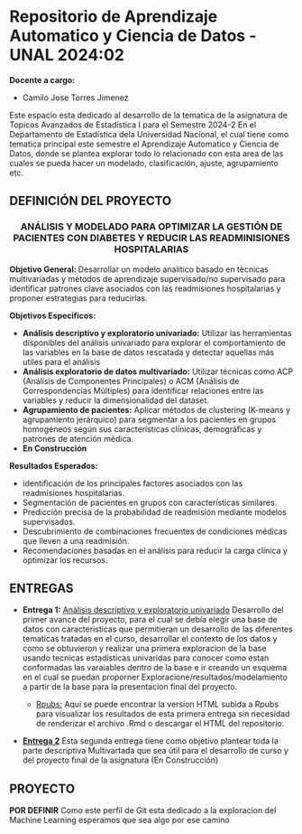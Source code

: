 # Repositorio de Aprendizaje Automatico y Ciencia de Datos - UNAL 2024:02

**Docente a cargo:**
- Camilo Jose Torres Jimenez

Este espacio esta dedicado al desarrollo de la tematica de la asignatura de Topicos Avanzados de Estadística I para el Semestre 2024-2 En el Departamento de Estadística dela Universidad Nacional, el cual tiene como tematica principal este semestre el Aprendizaje Automatico y Ciencia de Datos, donde se plantea explorar todo lo relacionado con esta area de las cuales se pueda hacer un modelado, clasificación, ajuste, agrupamiento etc. 

## DEFINICIÓN DEL PROYECTO

<h3 align="center">ANÁLISIS Y MODELADO PARA OPTIMIZAR LA GESTIÓN DE PACIENTES CON DIABETES Y REDUCIR LAS READMINISIONES HOSPITALARIAS</h3>

<p><strong>Objetivo General: </strong> Desarrollar un modelo analítico basado en técnicas multivariadas y métodos de aprendizaje supervisado/no supervisado para identificar patrones clave asociados con las readmisiones hospitalarias y proponer estrategias para reducirlas.</p>

<p><strong>Objetivos Especificos: </strong></p>
<ul>
    <li><strong>Análisis descriptivo y exploratorio univariado:</strong> Utilizar las herramientas disponibles del análisis univariado para explorar el comportamiento de las variables en la base de datos rescatada y detectar aquellas más utiles para el análisis</li>
    <li><strong>Análisis exploratorio de datos multivariado:</strong> Utilizar técnicas como ACP (Análisis de Componentes Principales) o ACM (Análisis de Correspondencias Múltiples) para identificar relaciones entre las variables y reducir la dimensionalidad del dataset.</li>
    <li><strong>Agrupamiento de pacientes:</strong> Aplicar métodos de clustering (K-means y agrupamiento jerárquico) para segmentar a los pacientes en grupos homogéneos según sus características clínicas, demográficas y patrones de atención médica.</li>
    <li><strong>En Construcción</strong></li>
</ul>

<p><strong>Resultados Esperados:</strong></p>
<ul>
    <li>identificación de los principales factores asociados con las readmisiones hospitalarias.</li>
    <li>Segmentación de pacientes en grupos con características similares.</li>
    <li>Predicción precisa de la probabilidad de readmisión mediante modelos supervisados.</li>
    <li>Descubrimiento de combinaciones frecuentes de condiciones médicas que lleven a una readmisión.</li>
    <li>Recomendaciones basadas en el análisis para reducir la carga clínica y optimizar los recursos.</li>
</ul>

## ENTREGAS

- **Entrega 1:** [Análisis descriptivo y exploratorio univariado](https://github.com/CapStats-ML/Ciencia_de_Datos/tree/main/Entregas/Entrega1)  Desarrollo del primer avance del proyecto, para el cual se debía elegir una base de datos con caracteristicas que permitieran un desarrollo de las diferentes tematicas tratadas en el curso, desarrollar el contexto de los datos y como se obtuvieron y realizar una primera exploracion de la base usando tecnicas estadísticas univaridas para conocer como estan conformadas las varaiables dentro de la base e ir creando un esquema en el cual se puedan proporner Exploracione/resultados/modelamiento a partir de la base para la presentacion final del proyecto.

  - [Rpubs:](https://rpubs.com/CapStats/Entrega1-AA-CC) Aquí se puede encontrar la version HTML subida a Rpubs para visualizar los resultados de esta primera entrega sin necesidad de renderizar el archivo .Rmd o descargar el HTML del repositorio.
     
- [**Entrega 2**](https://github.com/CapStats-ML/Ciencia_de_Datos/tree/main/Entregas/Entrega2) Esta segunda entrega tiene como objetivo plantear toda la parte descriptiva Multivartada que sea útil para el desarrollo de curso y del proyecto final de la asignatura (En Construcción)

## PROYECTO

**POR DEFINIR** Como este perfil de Git esta dedicado a la exploracion del Machine Learning esperamos que sea algo por ese camino

